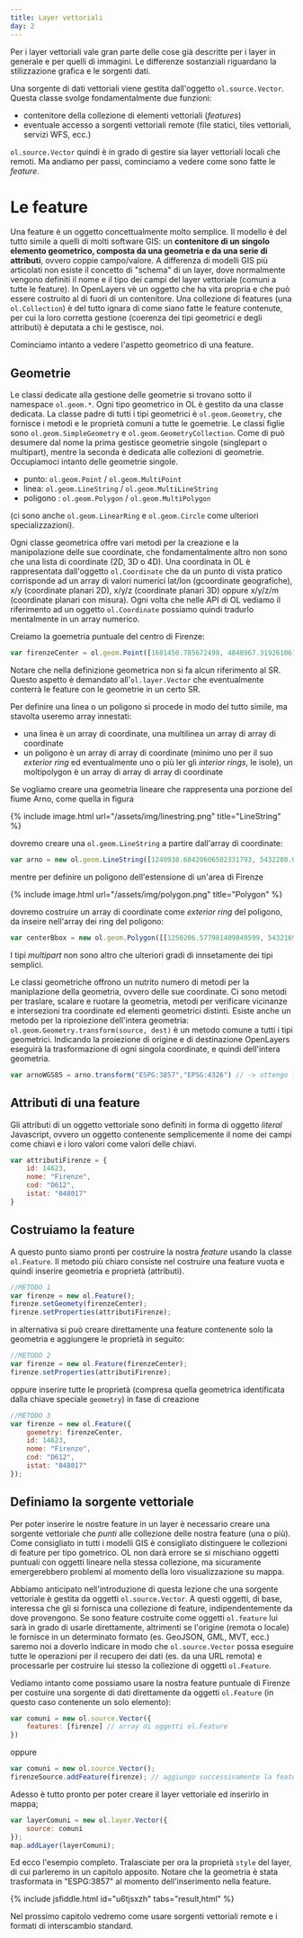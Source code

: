 ```yaml
---
title: Layer vettoriali
day: 2
---
```

Per i layer vettoriali vale gran parte delle cose già descritte per i layer in generale e per quelli di immagini. Le differenze sostanziali riguardano la stilizzazione grafica e le sorgenti dati.

Una sorgente di dati vettoriali viene gestita dall'oggetto `ol.source.Vector`. Questa classe svolge fondamentalmente due funzioni:

* contenitore della collezione di elementi vettoriali (_features_)
* eventuale accesso a sorgenti vettoriali remote (file statici, tiles vettoriali, servizi WFS, ecc.)

`ol.source.Vector` quindi è in grado di gestire sia layer vettoriali locali che remoti. Ma andiamo per passi, cominciamo a vedere come sono fatte le _feature_.

# Le feature #
Una feature è un oggetto concettualmente molto semplice. Il modello è del tutto simile a quelli di molti software GIS: un **contenitore di un singolo elemento geometrico, composta da una geometria e da una serie di attributi**, ovvero coppie campo/valore. A differenza di modelli GIS più articolati non esiste il concetto di "schema" di un layer, dove normalmente vengono definiti il nome e il tipo dei campi del layer vettoriale (comuni a tutte le feature). In OpenLayers vè un oggetto che ha vita propria e che può essere costruito al di fuori di un contenitore. Una collezione di features (una `ol.Collection`) è del tutto ignara di come siano fatte le feature contenute, per cui la loro corretta gestione (coerenza dei tipi geometrici e degli attributi) è deputata a chi le gestisce, noi.

Cominciamo intanto a vedere l'aspetto geometrico di una feature.

## Geometrie ##
Le classi dedicate alla gestione delle geometrie si trovano sotto il namespace `ol.geom.*`. Ogni tipo geometrico in OL è gestito da una classe dedicata. La classe padre di tutti i tipi geometrici è `ol.geom.Geometry`, che fornisce i metodi e le proprietà comuni a tutte le goemetrie. Le classi figlie sono `ol.geom.SimpleGeometry` e `ol.geom.GeometryCollection`. Come di può desumere dal nome la prima gestisce geometrie singole (singlepart o multipart), mentre la seconda è dedicata alle collezioni di geometrie. Occupiamoci intanto delle geometrie singole.

* punto: `ol.geom.Point` / `ol.geom.MultiPoint`
* linea: `ol.geom.LineString` / `ol.geom.MultiLineString`
* poligono : `ol.geom.Polygon` / `ol.geom.MultiPolygon`

(ci sono anche `ol.geom.LinearRing` e `ol.geom.Circle` come ulteriori specializzazioni).

Ogni classe geometrica offre vari metodi per la creazione e la manipolazione delle sue coordinate, che fondamentalmente altro non sono che una lista di coordinate (2D, 3D o 4D).
Una coordinata in OL è rappresentata dall'oggetto `ol.Coordinate` che da un punto di vista pratico corrisponde ad un array di valori numerici lat/lon (gcoordinate geografiche), x/y (coordinate planari 2D), x/y/z (coordinate planari 3D) oppure x/y/z/m (coordinate planari con misura). Ogni volta che nelle API di OL vediamo il riferimento ad un oggetto `ol.Coordinate` possiamo quindi tradurlo mentalmente in un array numerico.

Creiamo la goemetria puntuale del centro di Firenze:

```javascript
var firenzeCenter = ol.geom.Point([1681450.785672498, 4848967.319261061]);
```

Notare che nella definizione geometrica non si fa alcun riferimento al SR. Questo aspetto è demandato all'`ol.layer.Vector` che eventualmente conterrà le feature con le geometrie in un certo SR.

Per definire una linea o un poligono si procede in modo del tutto simile, ma stavolta useremo array innestati:

* una linea è un array di coordinate, una multilinea un array di array di coordinate
* un poligono è un array di array di coordinate (minimo uno per il suo _exterior ring_ ed eventualmente uno o più ler gli _interior rings_, le isole), un moltipolygon è un array di array di array di coordinate

Se vogliamo creare una geometria lineare che rappresenta una porzione del fiume Arno, come quella in figura

{% include image.html url="/assets/img/linestring.png" title="LineString" %}

dovremo creare una `ol.geom.LineString` a partire dall'array di coordinate:

```javascript
var arno = new ol.geom.LineString([1240938.68420606502331793, 5432280.02825019601732492],[1243365.98971865512430668, 5432809.62218021601438522],[1245462.2990249830763787, 5433052.35273147467523813],[1246653.88536752760410309, 5432897.88783521857112646],[1248352.99922634079121053, 5431750.43432017602026463],[1252170.48880523280240595, 5429896.85556510742753744],[1255127.38824784266762435, 5428992.13260132353752851],[1257245.76396792149171233, 5429323.12880758568644524],[1259055.2098954888060689, 5428705.2692225631326437])
```

mentre per definire un poligono dell'estensione di un'area di Firenze

{% include image.html url="/assets/img/polygon.png" title="Polygon" %}

dovremo costruire un array di coordinate come _exterior ring_ del poligono, da inseire nell'array dei ring del poligono:

```javascript
var centerBbox = new ol.geom.Polygon([[1250206.577981409849599, 5432169.69618144258856773],[1250206.577981409849599, 5427315.08515626192092896],[1255303.91955784941092134, 5427315.08515626192092896],[1255303.91955784941092134, 5432169.69618144258856773],[1250206.577981409849599, 5432169.69618144258856773]])
```

I tipi _multipart_ non sono altro che ulteriori gradi di innsetamente dei tipi semplici.

Le classi geometriche offrono un nutrito numero di metodi per la maniplazione della geometria, ovvero delle sue coordinate. Ci sono metodi per traslare, scalare e ruotare la geometria, metodi per verificare vicinanze e intersezioni tra coordinate ed elementi geometrici distinti. Esiste anche un metodo per la riproiezione dell'intera geometria: `ol.geom.Geometry.transform(source, dest)` è un metodo comune a tutti i tipi geometrici. Indicando la proiezione di origine e di destinazione OpenLayers eseguirà la trasformazione di ogni singola coordinate, e quindi dell'intera geometria.

```javascript
var arnoWGS85 = arno.transform("ESPG:3857","EPSG:4326") // -> ottengo la LineString con coordinate WGS84
```

## Attributi di una feature ##
Gli attributi di un oggetto vettoriale sono definiti in forma di oggetto _literal_ Javascript, ovvero un oggetto contenente semplicemente il nome dei campi come chiavi e i loro valori come valori delle chiavi.

```javascript
var attributiFirenze = {
    id: 14623,
    nome: "Firenze",
    cod: "D612",
    istat: "048017"
}
```

## Costruiamo la feature ##
A questo punto siamo pronti per costruire la nostra _feature_ usando la classe `ol.Feature`. Il metodo più chiaro consiste nel costruire una feature vuota e quindi inserire geometria e proprietà (attributi).

```javascript
//METODO 1
var firenze = new ol.Feature();
firenze.setGeomety(firenzeCenter);
firenze.setProperties(attributiFirenze);
```

in alternativa si può creare direttamente una feature contenente solo la geometria e aggiungere le proprietà in seguito:

```javascript
//METODO 2
var firenze = new ol.Feature(firenzeCenter);
firenze.setProperties(attributiFirenze);
```

oppure inserire tutte le proprietà (compresa quella geometrica identificata dalla chiave speciale `geometry`) in fase di creazione

```javascript
//METODO 3
var firenze = new ol.Feature({
    goemetry: firenzeCenter,
    id: 14623,
    nome: "Firenze",
    cod: "D612",
    istat: "048017"
});
```

## Definiamo la sorgente vettoriale ##
Per poter inserire le nostre feature in un layer è necessario creare una sorgente vettoriale che _punti_ alle collezione delle nostra feature (una o più). Come consigliato in tutti i modelli GIS è consigliato distinguere le collezioni di feature per tipo gometrico. OL non darà errore se si mischiano oggetti puntuali con oggetti lineare nella stessa collezione, ma sicuramente emergerebbero problemi al momento della loro visualizzazione su mappa.

Abbiamo anticipato nell'introduzione di questa lezione che una sorgente vettoriale è gestita da oggetti `ol.source.Vector`. A questi oggetti, di base, interessa che gli si fornisca una collezione di feature, indipendentemente da dove provengono. Se sono feature costruite come oggetti `ol.feature` lui sarà in grado di usarle direttamente, altrimenti se l'origine (remota o locale) le fornisce in un determinato formato (es. GeoJSON, GML, MVT, ecc.) saremo noi a doverlo indicare in modo che `ol.source.Vector` possa eseguire tutte le operazioni per il recupero dei dati (es. da una URL remota) e processarle per costruire lui stesso la collezione di oggetti `ol.Feature`.

Vediamo intanto come possiamo usare la nostra feature puntuale di Firenze per costuire una sorgente di dati direttamente da oggetti `ol.Feature` (in questo caso contenente un solo elemento):

```javascript
var comuni = new ol.source.Vector({
    features: [firenze] // array di oggetti ol.Feature
})
```

oppure

```javascript
var comuni = new ol.source.Vector();
firenzeSource.addFeature(firenze); // aggiungo successivamente la feature
```

Adesso è tutto pronto per poter creare il layer vettoriale ed inserirlo in mappa;

```javascript
var layerComuni = new ol.layer.Vector({
    source: comuni
});
map.addLayer(layerComuni);
```

Ed ecco l'esempio completo. Tralasciate per ora la proprietà `style` del layer, di cui parleremo in un capitolo apposito.
Notare che la geometria è stata trasformata in "ESPG:3857" al momento dell'inserimento nella feature.

{% include jsfiddle.html id="u6tjsxzh" tabs="result,html" %}

Nel prossimo capitolo vedremo come usare sorgenti vettoriali remote e i formati di interscambio standard.
 
